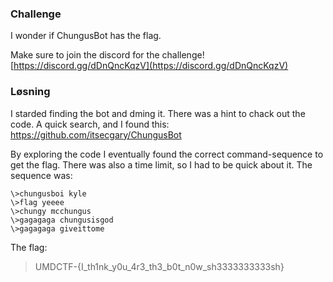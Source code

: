 ### Challenge
I wonder if ChungusBot has the flag.

Make sure to join the discord for the challenge! [https://discord.gg/dDnQncKqzV](https://discord.gg/dDnQncKqzV)

### Løsning
I starded finding the bot and dming it. There was a hint to chack out the code.
A quick search, and I found this:
https://github.com/itsecgary/ChungusBot

By exploring the code I eventually found the correct command-sequence to get the flag. There was also a time limit, so I had to be quick about it.
The sequence was:
```
\>chungusboi kyle
\>flag yeeee
\>chungy mcchungus
\>gagagaga chungusisgod
\>gagagaga giveittome
```

The flag:
> UMDCTF-{I\_th1nk\_y0u\_4r3\_th3\_b0t\_n0w\_sh3333333333sh}
